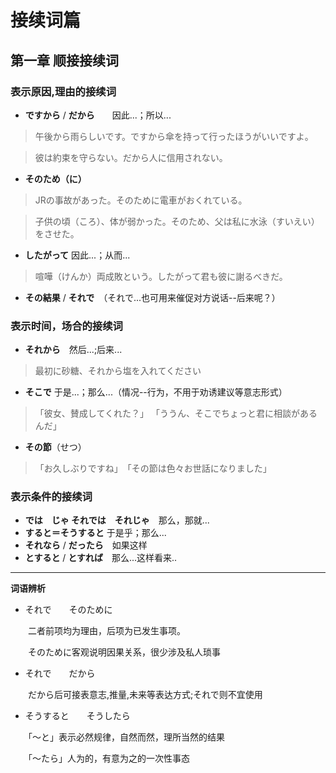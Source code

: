 # 接续词篇
## 第一章 顺接接续词

### 表示原因,理由的接续词

- **ですから** / **だから**　　因此...；所以...
　　
> 午後から雨らしいです。ですから傘を持って行ったほうがいいですよ。

> 彼は約束を守らない。だから人に信用されない。

- **そのため（に）**

> JRの事故があった。そのために電車がおくれている。

> 子供の頃（ころ）、体が弱かった。そのため、父は私に水泳（すいえい）をさせた。　

- **したがって**  因此...；从而...

>喧嘩（けんか）両成敗という。したがって君も彼に謝るべきだ。

- **その結果** / **それで**　（それで...也可用来催促对方说话--后来呢？）

### 表示时间，场合的接续词

- **それから**　然后...;后来...

>最初に砂糖、それから塩を入れてください

- **そこで** 于是...；那么...（情况--行为，不用于劝诱建议等意志形式）

>「彼女、賛成してくれた？」
>「ううん、そこでちょっと君に相談があるんだ」

- **その節**（せつ）

>「お久しぶりですね」　「その節は色々お世話になりました」

### 表示条件的接续词

- **では　じゃ   それでは　それじゃ**　那么，那就...
- **すると＝そうすると**   于是乎；那么...
- **それなら** / **だったら**　如果这样　　
- **とすると** /  **とすれば**　那么...这样看来..　　


***

**词语辨析**

- それで　　そのために

　　二者前项均为理由，后项为已发生事项。

　　そのために客观说明因果关系，很少涉及私人琐事

- それで　　だから

　　だから后可接表意志,推量,未来等表达方式;それで则不宜使用

- そうすると　　そうしたら

　　「～と」表示必然规律，自然而然，理所当然的结果

　　「～たら」人为的，有意为之的一次性事态


